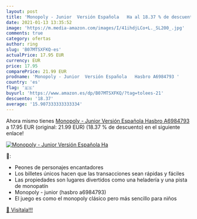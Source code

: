 ```yaml
---
layout: post
title: 'Monopoly - Junior  Versión Española   Ha al 18.37 % de descuento'
date: 2021-01-13 13:35:52
image: 'https://m.media-amazon.com/images/I/41ihdjLCo+L._SL200_.jpg'
comments: true
category: ofertas
author: ring
slug: 'B07MTSXFKQ-es'
actualPrice: 17.95 EUR
currency: EUR
price: 17.95
comparePrice: 21.99 EUR
prodname: 'Monopoly - Junior  Versión Española   Hasbro A6984793 '
country: 'es'
flag: '🇪🇸'
buyurl: 'https://www.amazon.es/dp/B07MTSXFKQ/?tag=tolees-21'
descuento: '18.37'
average: '15.907333333333334'
---
```


Ahora mismo tienes [Monopoly - Junior  Versión Española   Hasbro A6984793 ](https://www.amazon.es/dp/B07MTSXFKQ/?tag=tolees-21) a 17.95 EUR (original: 21.99 EUR) (18.37 %  de descuento) en el siguiente enlace!

[![Monopoly - Junior  Versión Española   Ha](https://m.media-amazon.com/images/I/41ihdjLCo+L._SL200_.jpg)](https://www.amazon.es/dp/B07MTSXFKQ/?tag=tolees-21)

🔎:

- Peones de personajes encantadores
- Los billetes únicos hacen que las transacciones sean rápidas y fáciles
- Las propiedades son lugares divertidos como una heladería y una pista de monopatín
- Monopoly - junior (hasbro a6984793)
- El juego es como el monopoly clásico pero más sencillo para niños

[🛒 Visítala!!!](https://www.amazon.es/dp/B07MTSXFKQ/?tag=tolees-21)
